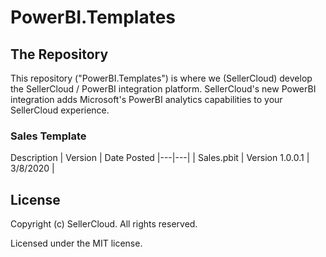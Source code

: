 # PowerBI.Templates

## The Repository
This repository ("PowerBI.Templates") is where we (SellerCloud) develop the SellerCloud / PowerBI integration platform.
SellerCloud's new PowerBI integration adds Microsoft's PowerBI analytics capabilities to your SellerCloud experience.


### Sales Template
 Description | Version | Date Posted
|---|---|
| Sales.pbit | Version 1.0.0.1 | 3/8/2020 |

## License
Copyright (c) SellerCloud. All rights reserved.

Licensed under the MIT license.
